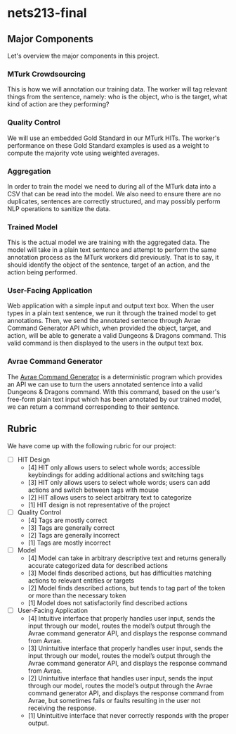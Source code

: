 # nets213-final

## Major Components

Let's overview the major components in this project.

### MTurk Crowdsourcing

This is how we will annotation our training data. The worker will tag relevant things from the sentence, namely: who is the object, who is the target, what kind of action are they performing?

### Quality Control

We will use an embedded Gold Standard in our MTurk HITs. The worker's performance on these Gold Standard examples is used as a weight to compute the majority vote using weighted averages.

### Aggregation

In order to train the model we need to during all of the MTurk data into a CSV that can be read into the model. We also need to ensure there are no duplicates, sentences are correctly structured, and may possibly perform NLP operations to sanitize the data.

### Trained Model

This is the actual model we are training with the aggregated data. The model will take in a plain text sentence and attempt to perform the same annotation process as the MTurk workers did previously. That is to say, it should identify the object of the sentence, target of an action, and the action being performed.

### User-Facing Application

Web application with a simple input and output text box. When the user types in a plain text sentence, we run it through the trained model to get annotations. Then, we send the annotated sentence through Avrae Command Generator API which, when provided the object, target, and action, will be able to generate a valid Dungeons & Dragons command. This valid command is then displayed to the users in the output text box.

### Avrae Command Generator

The [Avrae Command Generator](https://avrae.io/) is a deterministic program which provides an API we can use to turn the users annotated sentence into a valid Dungeons & Dragons command. With this command, based on the user's free-form plain text input which has been annotated by our trained model, we can return a command corresponding to their sentence.

## Rubric

We have come up with the following rubric for our project:

- [ ] HIT Design
    - [4] HIT only allows users to select whole words; accessible keybindings for adding additional actions and switching tags
    - [3] HIT only allows users to select whole words; users can add actions and switch between tags with mouse
    - [2] HIT allows users to select arbitrary text to categorize
    - [1] HIT design is not representative of the project
- [ ] Quality Control
    - [4] Tags are mostly correct
    - [3] Tags are generally correct
    - [2] Tags are generally incorrect
    - [1] Tags are mostly incorrect
- [ ] Model
    - [4] Model can take in arbitrary descriptive text and returns generally accurate categorized data for described actions
    - [3] Model finds described actions, but has difficulties matching actions to relevant entities or targets
    - [2] Model finds described actions, but tends to tag part of the token or more than the necessary token
    - [1] Model does not satisfactorily find described actions
- [ ] User-Facing Application
    - [4] Intuitive interface that properly handles user input, sends the input through our model, routes the model’s output through the Avrae command generator API, and displays the response command from Avrae.
    - [3] Unintuitive interface that properly handles user input, sends the input through our model, routes the model’s output through the Avrae command generator API, and displays the response command from Avrae.
    - [2] Unintuitive interface that handles user input, sends the input through our model, routes the model’s output through the Avrae command generator API, and displays the response command from Avrae, but sometimes fails or faults resulting in the user not receiving the response.
    - [1] Unintuitive interface that never correctly responds with the proper output.
